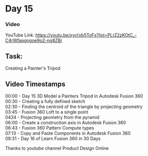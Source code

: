 # Day 15
### Video
YouTube Link: https://youtu.be/xyctvb5ToFs?list=PLrZ2zKOtC_-C4rWfapgngoe9o2-ng8ZBr
## Task:
Creating a Painter's Tripod



## Video Timestamps</br>
00:00 - Day 15 3D Model a Painters Tripod in Autodesk Fusion 360</br>
00:30 - Creating a fully defined sketch</br>
02:30 - Finding the centroid of the triangle by projecting geometry</br>
03:45 - Fusion 360 Loft to a single point</br>
0424 - Projecting geometry from the pyramid</br>
06:00 - Create a construction axis in Autodesk Fusion 360</br>
06:43 - Fusion 360 Pattern Compute types</br>
07:13 - Copy and Paste Components in Autodesk Fusion 360</br>
09:31 - Day 16 of Learn Fusion 360 in 30 Days</br>


Thanks to youtube channel Product Design Online
